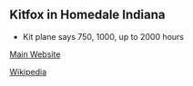 ## Kitfox in Homedale Indiana

* Kit plane says 750, 1000, up to 2000 hours

[Main Website](https://kitfoxaircraft.com/)

[Wikipedia](https://en.wikipedia.org/wiki/Denney_Kitfox)
